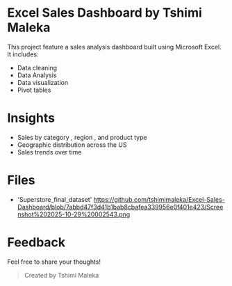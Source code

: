 # Excel Sales Dashboard by Tshimi Maleka
This project feature a sales analysis dashboard built using Microsoft Excel.
It includes:

- Data cleaning
- Data Analysis
- Data visualization
- Pivot tables

# Insights
- Sales by category , region , and product type
- Geographic distribution across the US
- Sales trends over time

# Files
- 'Superstore_final_dataset'
https://github.com/tshimimaleka/Excel-Sales-Dashboard/blob/7abbd47f3d41b1bab8cbafea339956e0f401e423/Screenshot%202025-10-29%20002543.png

# Feedback
Feel free to share your thoughts!

> Created by Tshimi Maleka
  
